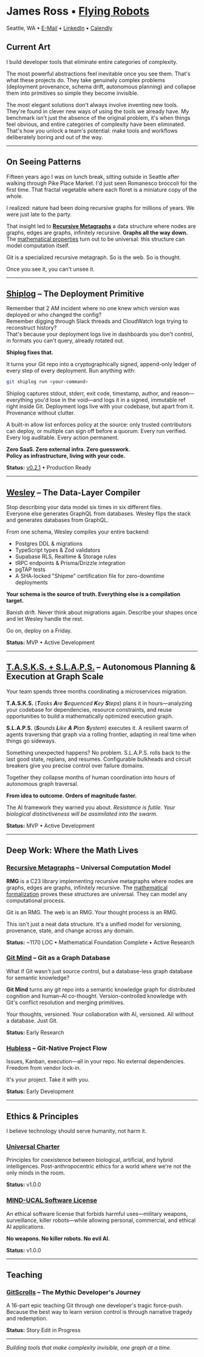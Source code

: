 # James Ross • [Flying Robots](https://flyingrobots.dev)

Seattle, WA • [E-Mail](mailto:james@flyingrobots.dev) • [LinkedIn](https://linkedin.com/in/flyingrobots) • [Calendly](https://calendly.com/flyingrobots-dev/30min)

## Current Art

I build developer tools that eliminate entire categories of complexity.

The most powerful abstractions feel inevitable once you see them. That's what these projects do. They take genuinely complex problems (deployment provenance, schema drift, autonomous planning) and collapse them into primitives so simple they become invisible.

The most elegant solutions don't always involve inventing new tools. They're found in clever new ways of using the tools we already have. My benchmark isn't just the absence of the original problem, it's when things feel obvious, and entire categories of complexity have been eliminated. That's how you unlock a team's potential: make tools and workflows deliberately boring and out of the way.

---

## On Seeing Patterns

Fifteen years ago I was on lunch break, sitting outside in Seattle after walking through Pike Place Market. I'd just seen Romanesco broccoli for the first time. That fractal vegetable where each floret is a miniature copy of the whole.

I realized: nature had been doing recursive graphs for millions of years. We were just late to the party.

That insight led to [**Recursive Metagraphs**](https://github.com/meta-graph/core) a data structure where nodes are graphs, edges are graphs, infinitely recursive. **Graphs all the way down.** The [mathematical properties](https://github.com/meta-graph/core/blob/main/docs/rmg-math.md) turn out to be universal: this structure can model computation itself.

Git is a specialized recursive metagraph. So is the web. So is thought.

Once you see it, you can't unsee it.

---

## [Shiplog](https://github.com/flyingrobots/shiplog) – The Deployment Primitive

Remember that 2 AM incident where no one knew which version was deployed or who changed the config?  
Remember digging through Slack threads and CloudWatch logs trying to reconstruct history?  
That's because your deployment logs live in dashboards you don't control, in formats you can't query, already rotated out.

**Shiplog fixes that.**

It turns your Git repo into a cryptographically signed, append-only ledger of every step of every deployment. Run anything with:

```bash
git shiplog run <your-command>
```

Shiplog captures stdout, stderr, exit code, timestamp, author, and reason—everything you'd lose in the void—and logs it in a signed, immutable ref right inside Git. Deployment logs live with your codebase, but apart from it. Provenance without clutter.

A built-in allow list enforces policy at the source: only trusted contributors can deploy, or multiple can sign off before a quorum. Every run verified. Every log auditable. Every action permanent.

**Zero SaaS. Zero external infra. Zero guesswork.**  
**Policy as infrastructure, living with your code.**

**Status:** [v0.2.1](https://github.com/flyingrobots/shiplog/releases/tag/v0.2.1) • Production Ready

---

## [Wesley](https://github.com/flyingrobots/wesley) – The Data-Layer Compiler

Stop describing your data model six times in six different files.  
Everyone else generates GraphQL from databases. Wesley flips the stack and generates databases from GraphQL.

From one schema, Wesley compiles your entire backend:

- Postgres DDL & migrations
- TypeScript types & Zod validators
- Supabase RLS, Realtime & Storage rules
- tRPC endpoints & Prisma/Drizzle integration
- pgTAP tests
- A SHA-locked \"Shipme\" certification file for zero-downtime deployments

**Your schema is the source of truth. Everything else is a compilation target.**

Banish drift. Never think about migrations again. Describe your shapes once and let Wesley handle the rest.

Go on, deploy on a Friday.

**Status:** MVP • Active Development

---

## [T.A.S.K.S. + S.L.A.P.S.](https://github.com/flyingrobots/TASKS) – Autonomous Planning & Execution at Graph Scale

Your team spends three months coordinating a microservices migration.

**T.A.S.K.S.** (_**T**asks **A**re **S**equenced **K**ey **S**teps_) plans it in hours—analyzing your codebase for dependencies, resource constraints, and reuse opportunities to build a mathematically optimized execution graph.

**S.L.A.P.S.** (_**S**ounds **L**ike **A** **P**lan **S**ystem_) executes it. A resilient swarm of agents traversing that graph via a rolling frontier, adapting in real time when things go sideways.

Something unexpected happens? No problem. S.L.A.P.S. rolls back to the last good state, replans, and resumes. Configurable bulkheads and circuit breakers give you precise control over failure domains.

Together they collapse months of human coordination into hours of autonomous graph traversal.

**From idea to outcome. Orders of magnitude faster.**

The AI framework they warned you about. _Resistance is futile. Your biological distinctiveness will be assimilated into the swarm._

**Status:** MVP • Active Development

---

## Deep Work: Where the Math Lives

### [Recursive Metagraphs](https://github.com/meta-graph/core) – Universal Computation Model

**RMG** is a C23 library implementing recursive metagraphs where nodes are graphs, edges are graphs, infinitely recursive. The [mathematical formalization](https://github.com/meta-graph/core/blob/main/docs/rmg-math.md) proves these structures are universal. They can model any computational process.

Git is an RMG. The web is an RMG. Your thought process is an RMG.

This isn't just a neat data structure. It's a unified model for versioning, provenance, state, and change across any domain.

**Status:** ~1170 LOC • Mathematical Foundation Complete • Active Research

### [Git Mind](https://github.com/neuroglyph/git-mind) – Git as a Graph Database

What if Git wasn't just source control, but a database-less graph database for semantic knowledge?

**Git Mind** turns any git repo into a semantic knowledge graph for distributed cognition and human–AI co-thought. Version-controlled knowledge with Git's conflict resolution and merging primitives.

Your thoughts, versioned. Your collaboration with AI, versioned. All without a database. Just Git.

**Status:** Early Research

### [Hubless](https://github.com/flyingrobots/hubless) – Git-Native Project Flow

Issues, Kanban, execution—all in your repo. No external dependencies. Freedom from vendor lock-in.

It's your project. Take it with you.

**Status:** Early Development

---

## Ethics & Principles

I believe technology should serve humanity, not harm it.

### [Universal Charter](https://universalcharter.org)

Principles for coexistence between biological, artificial, and hybrid intelligences. Post-anthropocentric ethics for a world where we're not the only minds in the room.

**Status:** v1.0.0

### [MIND-UCAL Software License](https://github.com/UniversalCharter/mind-ucal)

An ethical software license that forbids harmful uses—military weapons, surveillance, killer robots—while allowing personal, commercial, and ethical AI applications.

**No weapons. No killer robots. No evil AI.**

**Status:** v1.0.0

---

## Teaching

### [GitScrolls](https://github.com/gitscrolls/gitscrolls) – The Mythic Developer's Journey

A 16-part epic teaching Git through one developer's tragic force-push. Because the best way to learn version control is through narrative tragedy and redemption.

**Status:** Story Edit in Progress

---

<p align=\"center\">
  <em>Building tools that make complexity invisible, one graph at a time.</em>
</p>
